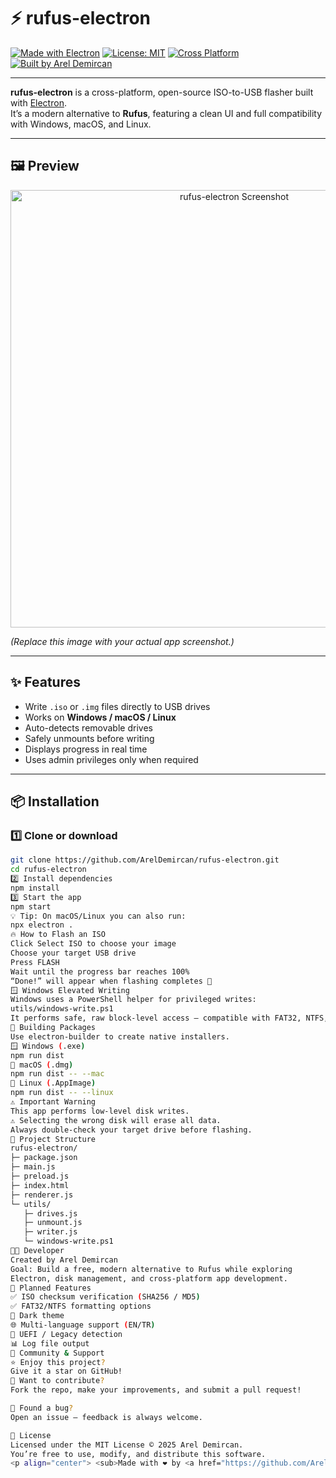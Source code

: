 # ⚡ rufus-electron

[![Made with Electron](https://img.shields.io/badge/Made%20with-Electron-blue.svg)](https://www.electronjs.org/)
[![License: MIT](https://img.shields.io/badge/License-MIT-green.svg)](./LICENSE)
[![Cross Platform](https://img.shields.io/badge/platform-Windows%20%7C%20macOS%20%7C%20Linux-orange.svg)](#)
[![Built by Arel Demircan](https://img.shields.io/badge/Built%20by-Arel%20Demircan-lightgrey.svg)](https://github.com/ArelDemircan)

---

**rufus-electron** is a cross-platform, open-source ISO-to-USB flasher built with [Electron](https://www.electronjs.org/).  
It’s a modern alternative to **Rufus**, featuring a clean UI and full compatibility with Windows, macOS, and Linux.

---

## 🖼️ Preview

<p align="center">
  <img src="./assets/screenshot.png" alt="rufus-electron Screenshot" width="700">
</p>

*(Replace this image with your actual app screenshot.)*

---

## ✨ Features

- Write `.iso` or `.img` files directly to USB drives  
- Works on **Windows / macOS / Linux**  
- Auto-detects removable drives  
- Safely unmounts before writing  
- Displays progress in real time  
- Uses admin privileges only when required  

---

## 📦 Installation

### 1️⃣ Clone or download
```bash
git clone https://github.com/ArelDemircan/rufus-electron.git
cd rufus-electron
2️⃣ Install dependencies
npm install
3️⃣ Start the app
npm start
💡 Tip: On macOS/Linux you can also run:
npx electron .
🔥 How to Flash an ISO
Click Select ISO to choose your image
Choose your target USB drive
Press FLASH
Wait until the progress bar reaches 100%
“Done!” will appear when flashing completes 🎉
🪟 Windows Elevated Writing
Windows uses a PowerShell helper for privileged writes:
utils/windows-write.ps1
It performs safe, raw block-level access — compatible with FAT32, NTFS, and other formats.
🧰 Building Packages
Use electron-builder to create native installers.
🪟 Windows (.exe)
npm run dist
🍎 macOS (.dmg)
npm run dist -- --mac
🐧 Linux (.AppImage)
npm run dist -- --linux
⚠️ Important Warning
This app performs low-level disk writes.
⚠️ Selecting the wrong disk will erase all data.
Always double-check your target drive before flashing.
📁 Project Structure
rufus-electron/
├─ package.json
├─ main.js
├─ preload.js
├─ index.html
├─ renderer.js
└─ utils/
   ├─ drives.js
   ├─ unmount.js
   ├─ writer.js
   └─ windows-write.ps1
👨‍💻 Developer
Created by Arel Demircan
Goal: Build a free, modern alternative to Rufus while exploring
Electron, disk management, and cross-platform app development.
🧩 Planned Features
✅ ISO checksum verification (SHA256 / MD5)
✅ FAT32/NTFS formatting options
🌙 Dark theme
🌐 Multi-language support (EN/TR)
🧩 UEFI / Legacy detection
📊 Log file output
💬 Community & Support
⭐ Enjoy this project?
Give it a star on GitHub!
🍴 Want to contribute?
Fork the repo, make your improvements, and submit a pull request!

🐞 Found a bug?
Open an issue — feedback is always welcome.

🪪 License
Licensed under the MIT License © 2025 Arel Demircan.
You’re free to use, modify, and distribute this software.
<p align="center"> <sub>Made with ❤️ by <a href="https://github.com/ArelDemircan">Arel Demircan</a> • Built using Electron</sub> </p> ``
